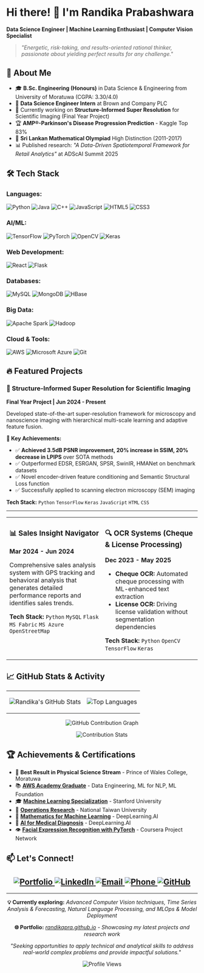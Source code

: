 # Hi there! 👋 I'm Randika Prabashwara

**Data Science Engineer | Machine Learning Enthusiast | Computer Vision Specialist**

> *"Energetic, risk-taking, and results-oriented rational thinker, passionate about yielding perfect results for any challenge."*

## 🚀 About Me

- 🎓 **B.Sc. Engineering (Honours)** in Data Science & Engineering from University of Moratuwa (CGPA: 3.30/4.0)
- 💼 **Data Science Engineer Intern** at Brown and Company PLC
- 🔬 Currently working on **Structure-Informed Super Resolution** for Scientific Imaging (Final Year Project)
- 🏆 **AMP®-Parkinson's Disease Progression Prediction** - Kaggle Top 83%
- 🥇 **Sri Lankan Mathematical Olympiad** High Distinction (2011-2017)
- 📊 Published research: *"A Data-Driven Spatiotemporal Framework for Retail Analytics"* at ADScAI Summit 2025

## 🛠️ Tech Stack

### Languages:
<p>
  <img src="https://img.shields.io/badge/Python-3776AB?style=for-the-badge&logo=python&logoColor=white&labelColor=3776AB" alt="Python"/>
  <img src="https://img.shields.io/badge/Java-007396?style=for-the-badge&logo=java&logoColor=white&labelColor=007396" alt="Java"/>
  <img src="https://img.shields.io/badge/C%2B%2B-00599C?style=for-the-badge&logo=c%2B%2B&logoColor=white&labelColor=00599C" alt="C++"/>
  <img src="https://img.shields.io/badge/JavaScript-F7DF1E?style=for-the-badge&logo=javascript&logoColor=black&labelColor=F7DF1E" alt="JavaScript"/>
  <img src="https://img.shields.io/badge/HTML5-E34F26?style=for-the-badge&logo=html5&logoColor=white&labelColor=E34F26" alt="HTML5"/>
  <img src="https://img.shields.io/badge/CSS3-1572B6?style=for-the-badge&logo=css3&logoColor=white&labelColor=1572B6" alt="CSS3"/>
</p>

### AI/ML:
<p>
  <img src="https://img.shields.io/badge/TensorFlow-FF6F00?style=for-the-badge&logo=tensorflow&logoColor=white&labelColor=FF6F00" alt="TensorFlow"/>
  <img src="https://img.shields.io/badge/PyTorch-EE4C2C?style=for-the-badge&logo=pytorch&logoColor=white&labelColor=EE4C2C" alt="PyTorch"/>
  <img src="https://img.shields.io/badge/OpenCV-5C3EE8?style=for-the-badge&logo=opencv&logoColor=white&labelColor=5C3EE8" alt="OpenCV"/>
  <img src="https://img.shields.io/badge/Keras-D00000?style=for-the-badge&logo=keras&logoColor=white&labelColor=D00000" alt="Keras"/>
</p>

### Web Development:
<p>
  <img src="https://img.shields.io/badge/React-61DAFB?style=for-the-badge&logo=react&logoColor=black&labelColor=61DAFB" alt="React"/>
  <img src="https://img.shields.io/badge/Flask-000000?style=for-the-badge&logo=flask&logoColor=white&labelColor=000000" alt="Flask"/>
</p>

### Databases:
<p>
  <img src="https://img.shields.io/badge/MySQL-4479A1?style=for-the-badge&logo=mysql&logoColor=white&labelColor=4479A1" alt="MySQL"/>
  <img src="https://img.shields.io/badge/MongoDB-47A248?style=for-the-badge&logo=mongodb&logoColor=white&labelColor=47A248" alt="MongoDB"/>
  <img src="https://img.shields.io/badge/HBase-FF652F?style=for-the-badge&logo=apache&logoColor=white&labelColor=FF652F" alt="HBase"/>
</p>

### Big Data:
<p>
  <img src="https://img.shields.io/badge/Apache%20Spark-E25A1C?style=for-the-badge&logo=apache-spark&logoColor=white&labelColor=E25A1C" alt="Apache Spark"/>
  <img src="https://img.shields.io/badge/Hadoop-66CCFF?style=for-the-badge&logo=apache-hadoop&logoColor=black&labelColor=66CCFF" alt="Hadoop"/>
</p>

### Cloud & Tools:
<p>
  <img src="https://img.shields.io/badge/AWS-232F3E?style=for-the-badge&logo=amazon-aws&logoColor=white&labelColor=232F3E" alt="AWS"/>
  <img src="https://img.shields.io/badge/Azure-0078D4?style=for-the-badge&logo=microsoft-azure&logoColor=white&labelColor=0078D4" alt="Microsoft Azure"/>
  <img src="https://img.shields.io/badge/Git-F05032?style=for-the-badge&logo=git&logoColor=white&labelColor=F05032" alt="Git"/>
</p>

## 🔥 Featured Projects

### 🔬 Structure-Informed Super Resolution for Scientific Imaging
**Final Year Project | Jun 2024 - Present**

Developed state-of-the-art super-resolution framework for microscopy and nanoscience imaging with hierarchical multi-scale learning and adaptive feature fusion.

**🎯 Key Achievements:**
- ✅ **Achieved 3.5dB PSNR improvement, 20% increase in SSIM, 20% decrease in LPIPS** over SOTA methods
- ✅ Outperformed EDSR, ESRGAN, SPSR, SwinIR, HMANet on benchmark datasets  
- ✅ Novel encoder-driven feature conditioning and Semantic Structural Loss function
- ✅ Successfully applied to scanning electron microscopy (SEM) imaging

**Tech Stack:** `Python` `TensorFlow` `Keras` `JavaScript` `HTML` `CSS`

---

<table>
<tr>
<td width="50%" valign="top">

### 📊 Sales Insight Navigator
**Mar 2024 - Jun 2024**

Comprehensive sales analysis system with GPS tracking and behavioral analysis that generates detailed performance reports and identifies sales trends.

**Tech Stack:** `Python` `MySQL` `Flask` `MS Fabric` `MS Azure` `OpenStreetMap`

</td>
<td width="50%" valign="top">

### 🔍 OCR Systems (Cheque & License Processing)
**Dec 2023 - May 2025**

- **Cheque OCR:** Automated cheque processing with ML-enhanced text extraction
- **License OCR:** Driving license validation without segmentation dependencies

**Tech Stack:** `Python` `OpenCV` `TensorFlow` `Keras`

</td>
</tr>
</table>

## 📈 GitHub Stats & Activity

<div align="center">

<table>
<tr>
<td align="center">

![Randika's GitHub Stats](https://github-readme-stats.vercel.app/api?username=randikapra&show_icons=true&theme=radical&hide_border=true&bg_color=0d1117&title_color=58a6ff&text_color=c9d1d9&icon_color=58a6ff)

</td>
<td align="center">

![Top Languages](https://github-readme-stats.vercel.app/api/top-langs/?username=randikapra&layout=compact&theme=radical&hide_border=true&bg_color=0d1117&title_color=58a6ff&text_color=c9d1d9)

</td>
</tr>
</table>

![GitHub Contribution Graph](https://github-readme-activity-graph.vercel.app/graph?username=randikapra&theme=github-compact&hide_border=true&bg_color=0d1117&color=58a6ff&line=58a6ff&point=ff6b6b&area=true&area_color=58a6ff)

![Contribution Stats](https://github-readme-streak-stats.herokuapp.com/?user=randikapra&theme=radical&hide_border=true&background=0d1117&stroke=58a6ff&ring=58a6ff&fire=ff6b6b&currStreakLabel=c9d1d9&sideLabels=c9d1d9&currStreakNum=58a6ff&sideNums=58a6ff)

</div>

## 🏆 Achievements & Certifications

- 🥇 **Best Result in Physical Science Stream** - Prince of Wales College, Moratuwa
- 📚 **[AWS Academy Graduate](https://dummy-aws-cert-link.com)** - Data Engineering, ML for NLP, ML Foundation  
- 🎓 **[Machine Learning Specialization](https://dummy-stanford-cert.com)** - Stanford University
- 🔬 **[Operations Research](https://dummy-ntu-cert.com)** - National Taiwan University
- 🧠 **[Mathematics for Machine Learning](https://dummy-deeplearning-ai-cert.com)** - DeepLearning.AI
- 🏥 **[AI for Medical Diagnosis](https://dummy-medical-ai-cert.com)** - DeepLearning.AI
- 👁️ **[Facial Expression Recognition with PyTorch](https://dummy-coursera-cert.com)** - Coursera Project Network

## 📫 Let's Connect!

<div align="center">
    <h2>
        <a href="https://randikapra.github.io">
            <img src="https://img.shields.io/badge/🌐_Portfolio-Visit_My_Website-FF5722" alt="Portfolio">
        </a>
        <a href="https://linkedin.com/in/randika-prabashwara">
            <img src="https://img.shields.io/badge/💼_LinkedIn-Connect-0077B5" alt="LinkedIn">
        </a>
        <a href="mailto:randikap.20@cse.mrt.ac.lk">
            <img src="https://img.shields.io/badge/📧_Email-Contact-D14836" alt="Email">
        </a>
        <a href="tel:+94775747823">
            <img src="https://img.shields.io/badge/📱_Phone-Call-25D366" alt="Phone">
        </a>
        <a href="https://github.com/randikapra">
            <img src="https://img.shields.io/badge/💻_GitHub-Follow-181717" alt="GitHub">
        </a>
    </h2>
</div>

---

<div align="center">

**💡 Currently exploring:** *Advanced Computer Vision techniques, Time Series Analysis & Forecasting, Natural Language Processing, and MLOps & Model Deployment*

**🌐 Portfolio:** *[randikapra.github.io](https://randikapra.github.io) - Showcasing my latest projects and research work*

*"Seeking opportunities to apply technical and analytical skills to address real-world complex problems and provide impactful solutions."*

![Profile Views](https://komarev.com/ghpvc/?username=randikapra&color=58a6ff&style=for-the-badge&label=Profile+Views)

</div>
